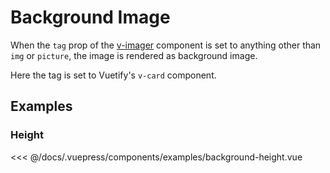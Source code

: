 # Background Image

When the `tag` prop of the [v-imager](/components/v-imager) component is set to anything other than `img` or `picture`, the image is rendered as background image.

Here the tag is set to Vuetify's `v-card` component.

<image-bg-demo-table class="mt-4" />

## Examples

### Height

<demo-code name="examples-background-height">
<<< @/docs/.vuepress/components/examples/background-height.vue
</demo-code>
